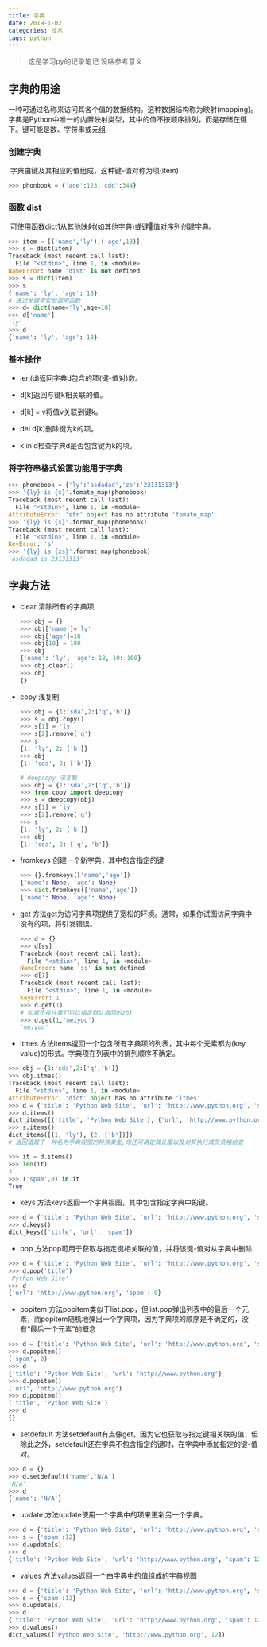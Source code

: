 ```yaml
---
title: 字典
date: 2019-1-02
categories: 技术
tags: python
---
```

> 这是学习py的记录笔记 没啥参考意义
<!-- more -->

## 字典的用途

一种可通过名称来访问其各个值的数据结构。这种数据结构称为映射(mapping)。字典是Python中唯一的内置映射类型，其中的值不按顺序排列，而是存储在键下。键可能是数、字符串或元组

### 创建字典

​	字典由键及其相应的值组成，这种键-值对称为项(item)

```python
>>> phonbook = {'ace':123,'cdd':344}
```

### 函数 dist

​	可使用函数dict1从其他映射(如其他字典)或键值对序列创建字典。

```python
>>> item = [('name','ly'),('age',18)]
>>> s = dist(item)
Traceback (most recent call last):
  File "<stdin>", line 1, in <module>
NameError: name 'dist' is not defined
>>> s = dict(item)
>>> s
{'name': 'ly', 'age': 18}
# 通过关键字实参调用函数
>>> d= dict(name='ly',age=18)
>>> d['name']
'ly'
>>> d
{'name': 'ly', 'age': 18}
```

### 基本操作

- len(d)返回字典d包含的项(键-值对)数。

- d[k]返回与键k相关联的值。
- d[k] = v将值v关联到键k。
- del d[k]删除键为k的项。
- k in d检查字典d是否包含键为k的项。

### 将字符串格式设置功能用于字典

```python
>>> phonebook = {'ly':'asdadad','zs':'23131313'}
>>> '{ly} is {s}'.fomate_map(phonebook)
Traceback (most recent call last):
  File "<stdin>", line 1, in <module>
AttributeError: 'str' object has no attribute 'fomate_map'
>>> '{ly} is {s}'.format_map(phonebook)
Traceback (most recent call last):
  File "<stdin>", line 1, in <module>
KeyError: 's'
>>> '{ly} is {zs}'.format_map(phonebook)
'asdadad is 23131313'
```

## 字典方法

- clear 清除所有的字典项

  ```python
  >>> obj = {}
  >>> obj['name']='ly'
  >>> obj['age']=18
  >>> obj[10] = 100
  >>> obj
  {'name': 'ly', 'age': 18, 10: 100}
  >>> obj.clear()
  >>> obj
  {}
  ```

- copy 浅复制

  ```python
  >>> obj = {1:'sda',2:['q','b']}
  >>> s = obj.copy()
  >>> s[1] = 'ly'
  >>> s[2].remove('q')
  >>> s
  {1: 'ly', 2: ['b']}
  >>> obj
  {1: 'sda', 2: ['b']}
  
  # deepcopy 深复制
  >>> obj = {1:'sda',2:['q','b']}
  >>> from copy import deepcopy
  >>> s = deepcopy(obj)
  >>> s[1] = 'ly'
  >>> s[2].remove('q')
  >>> s
  {1: 'ly', 2: ['b']}
  >>> obj
  {1: 'sda', 2: ['q', 'b']}
  ```

- fromkeys 创建一个新字典，其中包含指定的键

  ```python
  >>> {}.fromkeys(['name','age'])
  {'name': None, 'age': None}
  >>> dict.fromkeys(['name','age'])
  {'name': None, 'age': None}
  ```

- get  方法get为访问字典项提供了宽松的环境。通常，如果你试图访问字典中没有的项，将引发错误。

  ```python
  >>> d = {}
  >>> d[ss]
  Traceback (most recent call last):
    File "<stdin>", line 1, in <module>
  NameError: name 'ss' is not defined
  >>> d[1]
  Traceback (most recent call last):
    File "<stdin>", line 1, in <module>
  KeyError: 1
  >>> d.get(1)
  # 如果不存在我们可以指定默认返回的zhi
  >>> d.get(1,'meiyou')
  'meiyou'
  ```

- itmes 方法items返回一个包含所有字典项的列表，其中每个元素都为(key, value)的形式。字典项在列表中的排列顺序不确定。

```python
>>> obj = {1:'sda',2:['q','b']}
>>> obj.itmes()
Traceback (most recent call last):
  File "<stdin>", line 1, in <module>
AttributeError: 'dict' object has no attribute 'itmes'
>>> d = {'title': 'Python Web Site', 'url': 'http://www.python.org', 'spam': 0}
>>> d.items()
dict_items([('title', 'Python Web Site'), ('url', 'http://www.python.org'), ('spam', 0)])
>>> s.items()
dict_items([(1, 'ly'), (2, ['b'])])
# 返回值属于一种名为字典视图的特殊类型,你还可确定其长度以及对其执行成员资格检查

>>> it = d.items()
>>> len(it)
3
>>> ('spam',0) in it
True
```

- keys 方法keys返回一个字典视图，其中包含指定字典中的键。

```python
>>> d = {'title': 'Python Web Site', 'url': 'http://www.python.org', 'spam': 0}
>>> d.keys()
dict_keys(['title', 'url', 'spam'])
```

- pop  方法pop可用于获取与指定键相关联的值，并将该键-值对从字典中删除

```python
>>> d = {'title': 'Python Web Site', 'url': 'http://www.python.org', 'spam': 0}
>>> d.pop('title')
'Python Web Site'
>>> d
{'url': 'http://www.python.org', 'spam': 0}
```

- popitem 方法popitem类似于list.pop，但list.pop弹出列表中的最后一个元素，而popitem随机地弹出一个字典项，因为字典项的顺序是不确定的，没有“最后一个元素”的概念

```python
>>> d = {'title': 'Python Web Site', 'url': 'http://www.python.org', 'spam': 0}
>>> d.popitem()
('spam', 0)
>>> d
{'title': 'Python Web Site', 'url': 'http://www.python.org'}
>>> d.popitem()
('url', 'http://www.python.org')
>>> d.popitem()
('title', 'Python Web Site')
>>> d
{}
```

- setdefault  方法setdefault有点像get，因为它也获取与指定键相关联的值，但除此之外，setdefault还在字典不包含指定的键时，在字典中添加指定的键-值对。

```python
>>> d = {}
>>> d.setdefault('name','N/A')
'N/A'
>>> d
{'name': 'N/A'}
```

- update 方法update使用一个字典中的项来更新另一个字典。

```python
>>> d = {'title': 'Python Web Site', 'url': 'http://www.python.org', 'spam': 0}
>>> s = {'spam':12}
>>> d.update(s)
>>> d
{'title': 'Python Web Site', 'url': 'http://www.python.org', 'spam': 12}
```

- values 方法values返回一个由字典中的值组成的字典视图

```python
>>> d = {'title': 'Python Web Site', 'url': 'http://www.python.org', 'spam': 0}
>>> s = {'spam':12}
>>> d.update(s)
>>> d
{'title': 'Python Web Site', 'url': 'http://www.python.org', 'spam': 12}
>>> d.values()
dict_values(['Python Web Site', 'http://www.python.org', 12])
```

